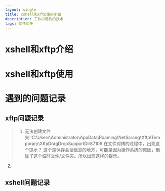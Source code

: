 ```yaml
---
layout: single
title: xshell和xftp使用小结
description: 工作中用到的技术
tags: 文件对传
---
```

# xshell和xftp介绍

# xshell和xftp使用

# 遇到的问题记录

## xftp问题记录
>1. 无法创建文件夹:'C:\Users\Administrator\AppData\Roaming\NetSarang\Xftp\Temporary\XftpDragDropSupportDir87109
在文件对拷的过程中，出现这个提示？
	这个是保存会话信息的地方，可能是因为操作系统的原因，删除了这个临时文件/文件夹。所以出现这样的提示。
2. 


## xshell问题记录
